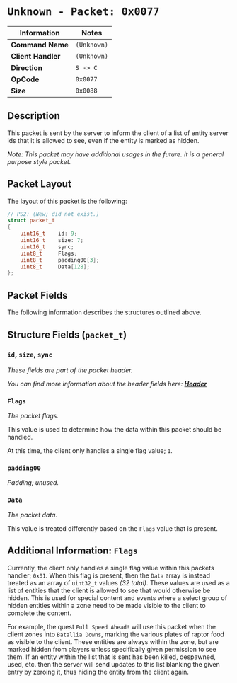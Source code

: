 # `Unknown - Packet: 0x0077`

| Information               | Notes |
|---                        |---    |
| **Command Name**          | `(Unknown)` |
| **Client Handler**        | `(Unknown)` |
| **Direction**             | `S -> C` |
| **OpCode**                | `0x0077` |
| **Size**                  | `0x0088` |

## Description

This packet is sent by the server to inform the client of a list of entity server ids that it is allowed to see, even if the entity is marked as hidden.

_Note: This packet may have additional usages in the future. It is a general purpose style packet._

## Packet Layout

The layout of this packet is the following:

```cpp
// PS2: (New; did not exist.)
struct packet_t
{
    uint16_t    id: 9;
    uint16_t    size: 7;
    uint16_t    sync;
    uint8_t     Flags;
    uint8_t     padding00[3];
    uint8_t     Data[128];
};
```

## Packet Fields

The following information describes the structures outlined above.

## Structure Fields (`packet_t`)

### `id`, `size`, `sync`

_These fields are part of the packet header._

_You can find more information about the header fields here: [**Header**](/world/HEADER.md)_

### `Flags`

_The packet flags._

This value is used to determine how the data within this packet should be handled.

At this time, the client only handles a single flag value; `1`.

### `padding00`

_Padding; unused._

### `Data`

_The packet data._

This value is treated differently based on the `Flags` value that is present.

## Additional Information: `Flags`

Currently, the client only handles a single flag value within this packets handler; `0x01`. When this flag is present, then the `Data` array is instead treated as an array of `uint32_t` values _(32 total)_. These values are used as a list of entities that the client is allowed to see that would otherwise be hidden. This is used for special content and events where a select group of hidden entities within a zone need to be made visible to the client to complete the content.

For example, the quest `Full Speed Ahead!` will use this packet when the client zones into `Batallia Downs`, marking the various plates of raptor food as visible to the client. These entities are always within the zone, but are marked hidden from players unless specifically given permission to see them. If an entity within the list that is sent has been killed, despawned, used, etc. then the server will send updates to this list blanking the given entry by zeroing it, thus hiding the entity from the client again.
